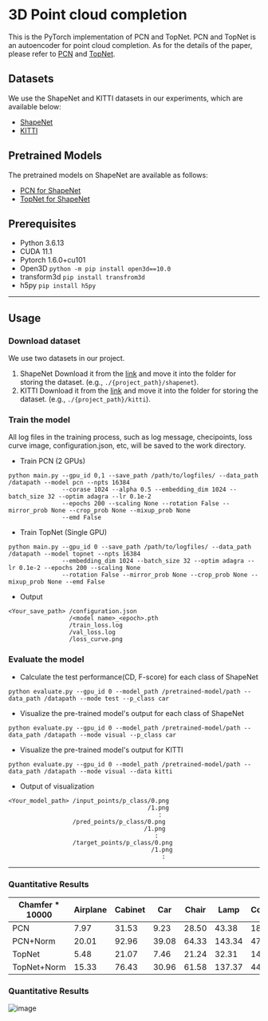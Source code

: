 # 3D Point cloud completion
This is the PyTorch implementation of PCN and TopNet. PCN and TopNet is an autoencoder for point cloud completion. As for the details of the paper, please refer to [PCN](https://arxiv.org/abs/1808.00671) and [TopNet](https://ieeexplore.ieee.org/document/8953650).


## Datasets
We use the ShapeNet and KITTI datasets in our experiments, which are available below:
* [ShapeNet](https://drive.google.com/file/d/1knz2xWiiwqR_pKa8gV8rnpf4nZkX_cnG/view?usp=sharing)
* [KITTI](https://drive.google.com/file/d/130PXvRInzfNMGh7ss2ZXF3kfwh7oqHOQ/view?usp=sharing)


## Pretrained Models
The pretrained models on ShapeNet are available as follows:
* [PCN for ShapeNet](https://drive.google.com/drive/folders/1-RjCiX1OJ0yc8p4LC26xm7EO0TIVLeO-?usp=sharing)
* [TopNet for ShapeNet](https://drive.google.com/drive/folders/1CM-NSYOAmLnTt9sjkVg057GKvxSozkeL?usp=sharing)


## Prerequisites
* Python 3.6.13
* CUDA 11.1
* Pytorch 1.6.0+cu101
* Open3D ```python -m pip install open3d==10.0```
* transform3d ```pip install transfrom3d```
* h5py ```pip install h5py```

<hr/>

## Usage
### Download dataset
We use two datasets in our project.

  1. ShapeNet
    Download it from the [link](https://drive.google.com/file/d/1knz2xWiiwqR_pKa8gV8rnpf4nZkX_cnG/view?usp=sharing) and move it into the folder for storing the dataset. (e.g., ```
    ./{project_path}/shapenet
    ```).
  2. KITTI
    Download it from the [link](https://drive.google.com/file/d/130PXvRInzfNMGh7ss2ZXF3kfwh7oqHOQ/view?usp=sharing) and move it into the folder for storing the dataset. (e.g., ```
    ./{project_path}/kitti
    ```).

### Train the model
All log files in the training process, such as log message, checipoints, loss curve image, configuration.json, etc, will be saved to the work directory.
* Train PCN (2 GPUs)
``` 
python main.py --gpu_id 0,1 --save_path /path/to/logfiles/ --data_path /datapath --model pcn --npts 16384 
               --corase 1024 --alpha 0.5 --embedding_dim 1024 --batch_size 32 --optim adagra --lr 0.1e-2 
               --epochs 200 --scaling None --rotation False --mirror_prob None --crop_prob None --mixup_prob None 
               --emd False 
```
                   
* Train TopNet (Single GPU)
``` 
python main.py --gpu_id 0 --save_path /path/to/logfiles/ --data_path /datapath --model topnet --npts 16384 
               --embedding_dim 1024 --batch_size 32 --optim adagra --lr 0.1e-2 --epochs 200 --scaling None 
               --rotation False --mirror_prob None --crop_prob None --mixup_prob None --emd False
 ```
* Output
``` 
<Your_save_path> /configuration.json
                 /<model name>_<epoch>.pth
                 /train_loss.log
                 /val_loss.log
                 /loss_curve.png
```
### Evaluate the model
* Calculate the test performance(CD, F-score) for each class of ShapeNet
``` 
python evaluate.py --gpu_id 0 --model_path /pretrained-model/path --data_path /datapath --mode test --p_class car
```

* Visualize the pre-trained model's output for each class of ShapeNet
``` 
python evaluate.py --gpu_id 0 --model_path /pretrained-model/path --data_path /datapath --mode visual --p_class car
```

* Visualize the pre-trained model's output for KITTI
``` 
python evaluate.py --gpu_id 0 --model_path /pretrained-model/path --data_path /datapath --mode visual --data kitti
```

* Output of visualization
``` 
<Your_model_path> /input_points/p_class/0.png
                                       /1.png
                                          :
                  /pred_points/p_class/0.png
                                      /1.png
                                         :
                  /target_points/p_class/0.png
                                        /1.png
                                           :
```
<hr/>

### Quantitative Results

|Chamfer * 10000|Airplane|Cabinet|Car|Chair|Lamp|Couch|Table|Watercraft|
|---------------|--------|-------|---|-----|----|-----|-----|----------|
|PCN|7.97|31.53|9.23|28.50|43.38|18.44|32.11|18.37|
|PCN+Norm|20.01|92.96|39.08|64.33|143.34|47.91|82.29|4.19|
|TopNet|5.48|21.07|7.46|21.24|32.31|14.92|22.95|13.62|
|TopNet+Norm|15.33|76.43|30.96|61.58|137.37|44.16|76.21|34.81|

### Quantitative Results
![image](https://user-images.githubusercontent.com/62421163/121050357-7773f300-c7f3-11eb-828b-82ff37700e4e.png)
